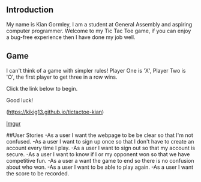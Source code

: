 

## Introduction
My name is Kian Gormley, I am a student at General Assembly and aspiring computer programmer.  Welcome to my Tic Tac Toe game, if you can enjoy a bug-free experience then I have done my job well.

## Game
I can't think of a game with simpler rules!  Player One is 'X', Player Two is 'O', the first player to get three in a row wins.  

Click the link below to begin.

Good luck!

(https://kikig13.github.io/tictactoe-kian)


[Imgur](https://i.imgur.com/dOmcbCT.jpg)

##User Stories
   -As a user I want the webpage to be be clear so that I'm not confused.
   -As a user I want to sign up once so that I don't have to create an account every time I play.
   -As a user I want to sign out so that my account is secure.
   -As a user I want to know if I or my opponent won so that we have competitive fun.
   -As a user a want the game to end so there is no confusion about who won.
   -As a user I want to be able to play again.
   -As a user I want the score to be recorded.
